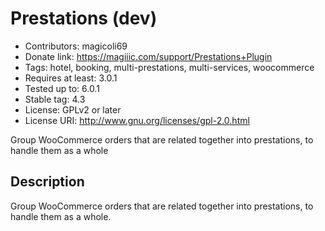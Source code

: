 # Prestations (dev)

- Contributors: magicoli69
- Donate link: <https://magiiic.com/support/Prestations+Plugin>
- Tags: hotel, booking, multi-prestations, multi-services, woocommerce
- Requires at least: 3.0.1
- Tested up to: 6.0.1
- Stable tag: 4.3
- License: GPLv2 or later
- License URI: <http://www.gnu.org/licenses/gpl-2.0.html>

Group WooCommerce orders that are related together into prestations, to handle them as a whole

## Description

Group WooCommerce orders that are related together into prestations, to handle them as a whole.
